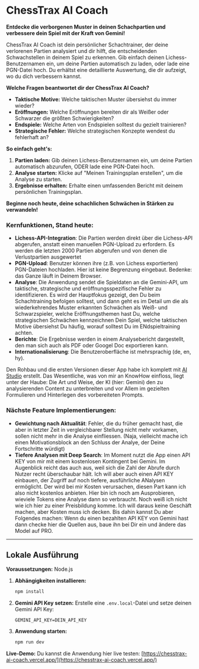 # ChessTrax AI Coach

**Entdecke die verborgenen Muster in deinen Schachpartien und verbessere dein Spiel mit der Kraft von Gemini!**

ChessTrax AI Coach ist dein persönlicher Schachtrainer, der deine verlorenen Partien analysiert und dir hilft, die entscheidenden Schwachstellen in deinem Spiel zu erkennen. Gib einfach deinen Lichess-Benutzernamen ein, um deine Partien automatisch zu laden, oder lade eine PGN-Datei hoch. Du erhältst eine detaillierte Auswertung, die dir aufzeigt, wo du dich verbessern kannst.

**Welche Fragen beantwortet dir der ChessTrax AI Coach?**

*   **Taktische Motive:** Welche taktischen Muster übersiehst du immer wieder?
*   **Eröffnungen:** Welche Eröffnungen bereiten dir als Weißer oder Schwarzer die größten Schwierigkeiten?
*   **Endspiele:** Welche Arten von Endspielen solltest du gezielt trainieren?
*   **Strategische Fehler:** Welche strategischen Konzepte wendest du fehlerhaft an?

**So einfach geht's:**

1.  **Partien laden:** Gib deinen Lichess-Benutzernamen ein, um deine Partien automatisch abzurufen, ODER lade eine PGN-Datei hoch.
2.  **Analyse starten:** Klicke auf "Meinen Trainingsplan erstellen", um die Analyse zu starten.
3.  **Ergebnisse erhalten:** Erhalte einen umfassenden Bericht mit deinem persönlichen Trainingsplan.

**Beginne noch heute, deine schachlichen Schwächen in Stärken zu verwandeln!**

### Kernfunktionen, Stand heute:

- **Lichess-API-Integration**: Die Partien werden direkt über die Lichess-API abgerufen, anstatt einen manuellen PGN-Upload zu erfordern. Es werden die letzten 2000 Partien abgerufen und von denen die Verlustpartien ausgewertet
- **PGN-Upload**: Benutzer können ihre (z.B. von Lichess exportierten) PGN-Dateien hochladen. Hier ist keine Begrenzung eingebaut. Bedenke: das Ganze läuft in Deinem Browser. 
- **Analyse**: Die Anwendung sendet die Spieldaten an die Gemini-API, um taktische, strategische und eröffnungsspezifische Fehler zu identifizieren. Es wird der Hauptfokus gezeigt, den Du beim Schachtraining befolgen solltest, und dann geht es im Detail um die als wiederkehrendes Muster erkannten Schwächen als Weiß- und Schwarzspieler, welche Eröffnungsthemen hast Du, welche strategischen Schwächen kennzeichnen Dein Spiel, welche taktischen Motive übersiehst Du häufig, worauf solltest Du im ENdspieltraining achten.
- **Berichte**: Die Ergebnisse werden in einem Analysebericht dargestellt, den man sich auch als PDF oder Googel Doc exportieren kann.
- **Internationalisierung**: Die Benutzeroberfläche ist mehrsprachig (de, en, hy).

Den Rohbau und die ersten Versionen dieser App habe ich komplett mit [AI Studio](https://aistudio.google.com/) erstellt. Das Wesentliche, was von mir an KnowHow einfloss, liegt unter der Haube: Die Art und Weise, der KI (hier: Gemini) den zu analysierenden Content zu unterbreiten und vor Allem im gezielten Formulieren und Hinterlegen des vorbereiteten Prompts.

### Nächste Feature Implementierungen:

- **Gewichtung nach Aktualität**: Fehler, die du früher gemacht hast, die aber in letzter Zeit in vergleichbarer Stellung nicht mehr vorkamen, sollen nicht mehr in die Analyse einfliessen. (Naja, vielleicht mache ich einen Motivationsblock an den Schluss der Analye, der Deine Fortschritte würdigt)
- **Tiefere Analysen mit Deep Search**: Im Moment nutzt die App einen API KEY von mir mit einem kostenlosen Kontingent bei Gemini. Im Augenblick reicht das auch aus, weil sich die Zahl der Abrufe durch Nutzer recht überschaubar hält. Ich will aber auch einen API KEY einbauen, der Zugriff auf noch tiefere, ausführliche ANalysen ermöglicht. Der wird bei mir Kosten verursachen, diesen Part kann ich also nicht kostenlos anbieten. Hier bin ich noch am Ausprobieren, wieviele Tokens eine Analyse dann so verbraucht. Noch weiß ich nicht wie ich hier zu einer Preisbildung komme. Ich will daraus keine Geschäft machen, aber Kosten muss ich decken.
Bis dahin kannst Du aber Folgendes machen: Wenn du einen bezahlten API KEY von Gemini hast dann checke hier die Quellen aus, baue ihn bei Dir ein und ändere das Model auf PRO.

---

## Lokale Ausführung

**Voraussetzungen:** Node.js

1.  **Abhängigkeiten installieren:**
    ```bash
    npm install
    ```
2.  **Gemini API Key setzen:** Erstelle eine `.env.local`-Datei und setze deinen Gemini API Key:
    ```
    GEMINI_API_KEY=DEIN_API_KEY
    ```
3.  **Anwendung starten:**
    ```bash
    npm run dev
    ```

**Live-Demo:** Du kannst die Anwendung hier live testen: [https://chesstrax-ai-coach.vercel.app/](https://chesstrax-ai-coach.vercel.app/)